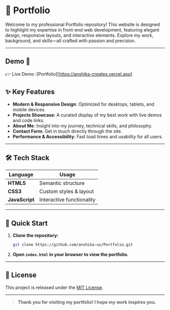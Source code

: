 # 🌟 Portfolio

Welcome to my professional Portfolio repository! This website is designed to highlight my expertise in front-end web development, featuring elegant design, responsive layouts, and interactive elements. Explore my work, background, and skills—all crafted with passion and precision.

---
## Demo 🚀
👉 Live Demo :[Portfolio][https://anshika-creates.vercel.app]

## ✨ Key Features

- **Modern & Responsive Design**: Optimized for desktops, tablets, and mobile devices.
- **Projects Showcase**: A curated display of my best work with live demos and code links.
- **About Me**: Insight into my journey, technical skills, and philosophy.
- **Contact Form**: Get in touch directly through the site.
- **Performance & Accessibility**: Fast load times and usability for all users.

---

## 🛠️ Tech Stack

| Language      | Usage                          |
| ------------- | ----------------------------- |
| **HTML5**     | Semantic structure             |
| **CSS3**      | Custom styles & layout         |
| **JavaScript**| Interactive functionality      |

---
## 🚀 Quick Start

1. **Clone the repository:**
   ```bash
   git clone https://github.com/anshika-ux/Portfolio.git
   ```
2. **Open `index.html` in your browser to view the portfolio.**

---

## 📄 License

This project is released under the [MIT License](LICENSE).

---

> **Thank you for visiting my portfolio! I hope my work inspires you.**
